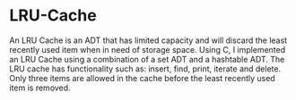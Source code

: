# LRU-Cache
An LRU Cache is an ADT that has limited capacity and will discard the least recently used item when in need of storage space. 
Using C, I implemented an LRU Cache using a combination of a set ADT and a hashtable ADT. The LRU cache has functionality such as: insert, find, print, iterate and delete. Only three items are allowed in the cache before the least recently used item is removed.
